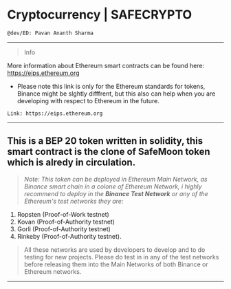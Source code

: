 # Cryptocurrency | SAFECRYPTO

```
@dev/ED: Pavan Ananth Sharma
```
---------------------------------------------------------------------------------------------------------------------------------------------------------------------------

>Info 

More information about Ethereum smart contracts can be found here: https://eips.ethereum.org
* Please note this link is only for the Ethereum standards for tokens, Binance might be slghtly difffrent, but this also can help when you are developing with respect to Ethereum in the future.

```Link: https://eips.ethereum.org```

-----------------------------------------------------------------------------------------------------------------------------------------------------------------------------


## This is a BEP 20 token written in solidity, this smart contract is the clone of SafeMoon token which is alredy in circulation.

> _Note: This token can be deployed in Ethereum Main Network, as Binance smart chain in a colone of Ethereum Network, i highly recommend to deploy in the **Binance Test Network**
or any of the Ethereum's test networks they are:_
1. Ropsten (Proof-of-Work testnet)
2. Kovan (Proof-of-Authority testnet)
3. Gorli (Proof-of-Authority testnet)
4. Rinkeby (Proof-of-Authority testnet). 
>All these networks are used by developers to develop and to do testing for new projects.
>Please do test in in any of the test networks before releasing them into the Main Networks of both Binance or Ethereum networks.
-----------------------------------------------------------------------------------------------------------------------------------------------------------------------------------
